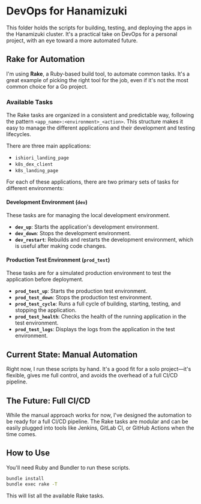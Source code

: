 # DevOps for Hanamizuki

This folder holds the scripts for building, testing, and deploying the apps in the Hanamizuki cluster. It's a practical take on DevOps for a personal project, with an eye toward a more automated future.

## Rake for Automation

I'm using **Rake**, a Ruby-based build tool, to automate common tasks. It's a great example of picking the right tool for the job, even if it's not the most common choice for a Go project.

### Available Tasks

The Rake tasks are organized in a consistent and predictable way, following the pattern `<app_name>:<environment>_<action>`. This structure makes it easy to manage the different applications and their development and testing lifecycles.

There are three main applications:
- `ishiori_landing_page`
- `k8s_dex_client`
- `k8s_landing_page`

For each of these applications, there are two primary sets of tasks for different environments:

#### Development Environment (`dev`)
These tasks are for managing the local development environment.
- **`dev_up`**: Starts the application's development environment.
- **`dev_down`**: Stops the development environment.
- **`dev_restart`**: Rebuilds and restarts the development environment, which is useful after making code changes.

#### Production Test Environment (`prod_test`)
These tasks are for a simulated production environment to test the application before deployment.
- **`prod_test_up`**: Starts the production test environment.
- **`prod_test_down`**: Stops the production test environment.
- **`prod_test_cycle`**: Runs a full cycle of building, starting, testing, and stopping the application.
- **`prod_test_health`**: Checks the health of the running application in the test environment.
- **`prod_test_logs`**: Displays the logs from the application in the test environment.

## Current State: Manual Automation

Right now, I run these scripts by hand. It's a good fit for a solo project—it's flexible, gives me full control, and avoids the overhead of a full CI/CD pipeline.

## The Future: Full CI/CD

While the manual approach works for now, I've designed the automation to be ready for a full CI/CD pipeline. The Rake tasks are modular and can be easily plugged into tools like Jenkins, GitLab CI, or GitHub Actions when the time comes.

## How to Use

You'll need Ruby and Bundler to run these scripts.

```bash
bundle install
bundle exec rake -T
```

This will list all the available Rake tasks.
